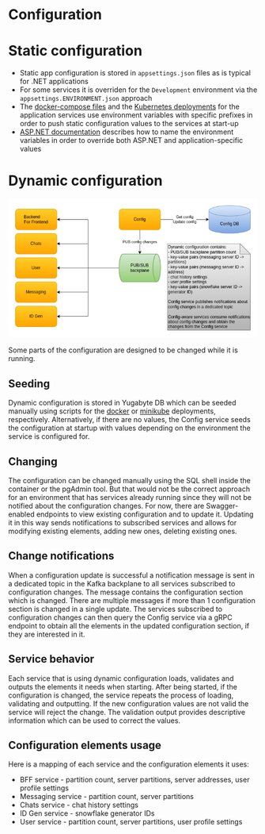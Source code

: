 # Configuration

# Static configuration

* Static app configuration is stored in `appsettings.json` files as is typical for .NET applications
* For some services it is overriden for the `Development` environment via the `appsettings.ENVIRONMENT.json` approach
* The [docker-compose files](../deploy/docker) and the [Kubernetes deployments](../deploy/minikube) for the application services use environment variables with specific prefixes in order to push static configuration values to the services at start-up
* [ASP.NET documentation](https://docs.microsoft.com/en-us/aspnet/core/fundamentals/configuration/?view=aspnetcore-5.0#environment-variables) describes how to name the environment variables in order to override both ASP.NET and application-specific values

# Dynamic configuration

![Configuration](images/cecochat-configuration.png)

Some parts of the configuration are designed to be changed while it is running.

## Seeding

Dynamic configuration is stored in Yugabyte DB which can be seeded manually using scripts for the [docker](../deploy/docker/yugabyte/config.sql) or [minikube](../deploy/minikube/yugabyte/config.sql) deployments, respectively. Alternatively, if there are no values, the Config service seeds the configuration at startup with values depending on the environment the service is configured for.

## Changing

The configuration can be changed manually using the SQL shell inside the container or the pgAdmin tool. But that would not be the correct approach for an environment that has services already running since they will not be notified about the configuration changes. For now, there are Swagger-enabled endpoints to view existing configuration and to update it. Updating it in this way sends notifications to subscribed services and allows for modifying existing elements, adding new ones, deleting existing ones.

## Change notifications

When a configuration update is successful a notification message is sent in a dedicated topic in the Kafka backplane to all services subscribed to configuration changes. The message contains the configuration section which is changed. There are multiple messages if more than 1 configuration section is changed in a single update. The services subscribed to configuration changes can then query the Config service via a gRPC endpoint to obtain all the elements in the updated configuration section, if they are interested in it. 

## Service behavior

Each service that is using dynamic configuration loads, validates and outputs the elements it needs when starting. After being started, if the configuration is changed, the service repeats the process of loading, validating and outputting. If the new configuration values are not valid the service will reject the change. The validation output provides descriptive information which can be used to correct the values.

## Configuration elements usage

Here is a mapping of each service and the configuration elements it uses:

* BFF service - partition count, server partitions, server addresses, user profile settings
* Messaging service - partition count, server partitions
* Chats service - chat history settings
* ID Gen service - snowflake generator IDs
* User service - partition count, server partitions, user profile settings
